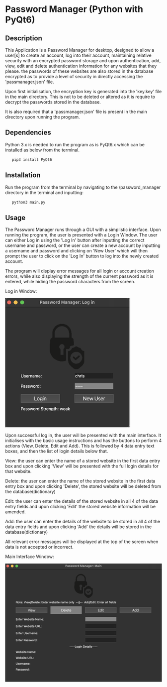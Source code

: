 # Password Manager (Python with PyQt6)

## Description

This Application is a Password Manager for desktop, designed to allow a user[s] to create an account, log into their account, maintaining relative security with an encrypted password storage and upon authentication, add, view, edit and delete authentication information for any websites that they please. the passwords of these websites are also stored in the database encrypted as to provide a level of security in directly accessing the 'passmanager.json' file. 

Upon first initialisation, the encryption key is generated into the 'key.key' file in the main directory. This is not to be deleted or altered as it is require to decrypt the passwords stored in the database.

It is also required that a 'passmanager.json' file is present in the main directory upon running the program. 




## Dependencies

Python 3.x is needed to run the program as is PyQt6.x which can be installed as below from the terminal. 

```sh
   pip3 install PyQt6
  ```

## Installation

Run the program from the terminal by navigating to the /password_manager directory in the terminal and inputting:

```sh
   python3 main.py
  ```
  
 ## Usage

The Password Manager runs through a GUI with a simplistic interface. Upon running the program, the user is presented with a Login Window. The user can either Log in using the 'Log In' button after inputting the correct username and password, or the user can create a new account by inputting a username and password and clicking on 'New User' which will then prompt the user to click on the 'Log In' button to log into the newly created account. 

The program will display error messages for all login or account creation errors, while also displaying the strength of the current password as it is entered, while hiding the password characters from the screen. 

Log in Window:

<img src="./images/login.png" width="400" />

Upon successful log in, the user will be presented with the main interface. It initialises with the basic usage instructions and has the buttons to perform 4 actions (View, Delete, Edit and Add). This is followed by 4 data entry text boxes, and then the list of login details below that.

View: the user can enter the name of a stored website in the first data entry box and upon clicking 'View' will be presented with the full login details for that website.

Delete: the user can enter the name of the stored website in the first data entry box and upon clicking 'Delete', the stored website will be deleted from the database(dictionary)

Edit: the user can enter the details of the stored website in all 4 of the data entry fields and upon clicking 'Edit' the stored website information will be amended.

Add: the user can enter the details of the website to be stored in all 4 of the data entry fields and upon clicking 'Add' the details will be stored in the database(dictionary) 

All relevant error messages will be displayed at the top of the screen when data is not accepted or incorrect. 

Main Interface Window:

<img src="./images/main.png" width="550" />
